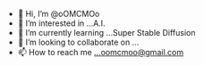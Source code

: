 - 👋 Hi, I’m @oOMCMOo
- 👀 I’m interested in ...A.I.
- 🌱 I’m currently learning ...Super Stable Diffusion
- 💞️ I’m looking to collaborate on ...
- 📫 How to reach me ...oomcmoo@gmail.com

<!---
oOMCMOo/oOMCMOo is a ✨ special ✨ repository because its `README.md` (this file) appears on your GitHub profile.
You can click the Preview link to take a look at your changes.
--->
